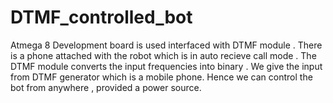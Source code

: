 # DTMF_controlled_bot
Atmega 8  Development board  is used interfaced with DTMF module . There is a phone attached with the robot which is in auto recieve call mode . The DTMF module converts the input frequencies into binary . We give the input from DTMF generator which is a mobile phone. Hence we can control the bot from anywhere , provided a power source. 
